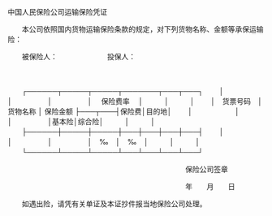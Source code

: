 



中国人民保险公司运输保险凭证



 

　　本公司依照国内货物运输保险条款的规定，对下列货物名称、金额等承保运输险：　　

　　被保险人：　　　　　　　投保人：

　　


　　┌──────┬─────┬─────┬───────┬───┬───┐
　　│　　　　　　│　　　　　│　　　　　│　 保险费率　 │　　　│　　　│
　　│　货票号码　│ 货物名称 │ 保险金额 ├───┬───┤保险费│目的地│
　　│　　　　　　│　　　　　│　　　　　│基本险│综合险│　　　│　　　│
　　├──────┼─────┼─────┼───┼───┼───┼───┤
　　│　　　　　　│　　　　　│　　　　　│　‰　│　‰　│　　　│　　　│
　　└──────┴─────┴─────┴───┴───┴───┴───┘
　　


　　　　　　　　　　　　　　　　　　　　　　　　　保险公司签章

　　　　　　　　　　　　　　　　　　　　　　　　　年　　月　　日

　　如遇出险，请凭有关单证及本证抄件报当地保险公司处理。